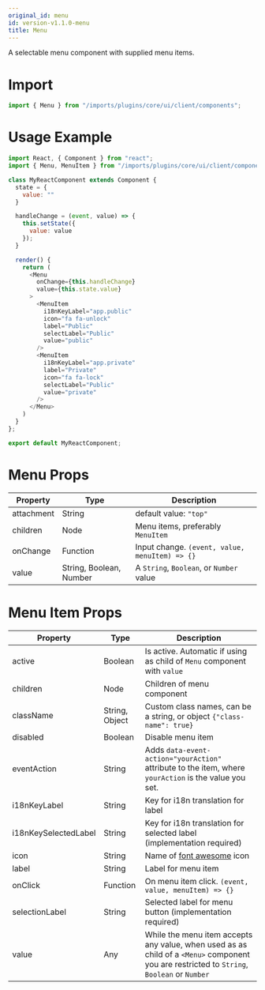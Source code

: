 ```yaml
---
original_id: menu
id: version-v1.1.0-menu
title: Menu
---
```

    
A selectable menu component with supplied menu items.

# Import

```javascript
import { Menu } from "/imports/plugins/core/ui/client/components";
```

# Usage Example

```javascript
import React, { Component } from "react";
import { Menu, MenuItem } from "/imports/plugins/core/ui/client/components";

class MyReactComponent extends Component {
  state = {
    value: ""
  }

  handleChange = (event, value) => {
    this.setState({
      value: value
    });
  }

  render() {
    return (
      <Menu
        onChange={this.handleChange}
        value={this.state.value}
      >
        <MenuItem
          i18nKeyLabel="app.public"
          icon="fa fa-unlock"
          label="Public"
          selectLabel="Public"
          value="public"
        />
        <MenuItem
          i18nKeyLabel="app.private"
          label="Private"
          icon="fa fa-lock"
          selectLabel="Public"
          value="private"
        />
      </Menu>
    )
  }
};

export default MyReactComponent;
```

# Menu Props

Property   | Type                    | Description
---------- | ----------------------- | ----------------------------------------------
attachment | String                  | default value: `"top"`
children   | Node                    | Menu items, preferably `MenuItem`
onChange   | Function                | Input change. `(event, value, menuItem) => {}`
value      | String, Boolean, Number | A `String`, `Boolean`, or `Number` value

# Menu Item Props

Property             | Type           | Description
-------------------- | -------------- | ---------------------------------------------------------------------------------------------------------------------
active               | Boolean        | Is active. Automatic if using as child of `Menu` component with `value`
children             | Node           | Children of menu component
className            | String, Object | Custom class names, can be a string, or object `{"class-name": true}`
disabled             | Boolean        | Disable menu item
eventAction          | String         | Adds `data-event-action="yourAction"` attribute to the item, where `yourAction` is the value you set.
i18nKeyLabel         | String         | Key for i18n translation for label
i18nKeySelectedLabel | String         | Key for i18n translation for selected label (implementation required)
icon                 | String         | Name of [font awesome](https://fortawesome.github.io/Font-Awesome/) icon
label                | String         | Label for menu item
onClick              | Function       | On menu item click. `(event, value, menuItem) => {}`
selectionLabel       | String         | Selected label for menu button (implementation required)
value                | Any            | While the menu item accepts any value, when used as as child of a `<Menu>` component you are restricted to `String`, `Boolean` or `Number`
